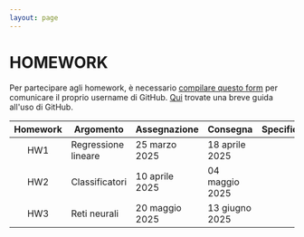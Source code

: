 ```yaml
---
layout: page
---
```


# HOMEWORK

Per partecipare agli homework, è necessario [compilare questo form](https://forms.gle/h4UkJ5jTaumwtk1q7) per comunicare il proprio username di GitHub. [Qui](https://studentiunict-my.sharepoint.com/:b:/g/personal/simone_palazzo_unict_it/Ea4MkN3rGrRFnfImnw2p8VMByI0qejervGa_A3fJni03ZQ?e=N4Rg0T) trovate una breve guida all'uso di GitHub.

<!-- [A questo link]({{ site.baseurl }}/status) trovate lo stato di consegna di ciascun homework per ogni studente-->

| Homework | Argomento          | Assegnazione    | Consegna       | Specifiche   | Codice |
| :-------:| ------------------ | --------------- | ---------------|--------------|--------|
| HW1      | Regressione lineare| 25 marzo  2025  | 18 aprile 2025 |              |        |
| HW2      | Classificatori     | 10 aprile 2025  | 04 maggio 2025 |              |        |
| HW3      | Reti neurali       | 20 maggio 2025  | 13 giugno 2025 |              |        |


